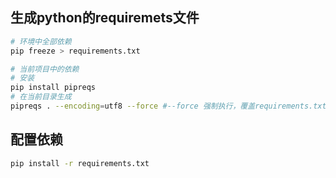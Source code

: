 ## 生成python的requiremets文件

```bash
# 环境中全部依赖
pip freeze > requirements.txt

# 当前项目中的依赖
# 安装
pip install pipreqs
# 在当前目录生成
pipreqs . --encoding=utf8 --force #--force 强制执行，覆盖requirements.txt
```

## 配置依赖

```bash
pip install -r requirements.txt
```

